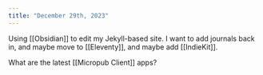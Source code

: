 ```yaml
---
title: "December 29th, 2023"
---
```

Using [[Obsidian]] to edit my Jekyll-based site. I want to add journals back in, and maybe move to [[Eleventy]], and maybe add [[IndieKit]].

What are the latest [[Micropub Client]] apps?